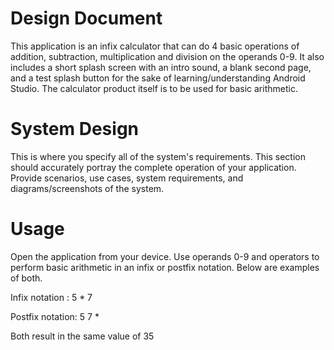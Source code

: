 # Design Document #

This application is an infix calculator that can do 4 basic operations of addition, subtraction, multiplication and division on the operands 0-9. It also includes a short splash screen with an intro sound, a blank second page, and a test splash button for the sake of learning/understanding Android Studio. The calculator product itself is to be used for basic arithmetic. 

System Design
=============
This is where you specify all of the system's requirements. This section should accurately portray the complete operation of your application. Provide scenarios, use cases, system requirements, and diagrams/screenshots of the system.


Usage
=====
Open the application from your device. Use operands 0-9 and operators to perform basic arithmetic in an infix or postfix notation.
Below are examples of both.

Infix notation  : 5 * 7

Postfix notation: 5 7 *

Both result in the same value of 35
